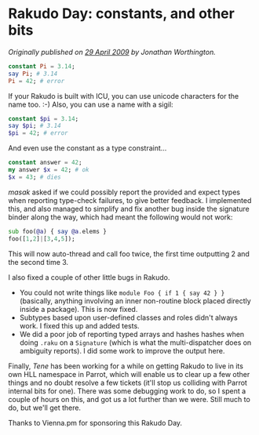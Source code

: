 # Rakudo Day: constants, and other bits
    
*Originally published on [29 April 2009](https://use-perl.github.io/user/JonathanWorthington/journal/38888/) by Jonathan Worthington.*

```` raku
constant Pi = 3.14;
say Pi; # 3.14
Pi = 42; # error
````

If your Rakudo is built with ICU, you can use unicode characters for the name too. :-) Also, you can use a name with a sigil:

```` raku
constant $pi = 3.14;
say $pi; # 3.14
$pi = 42; # error
````

And even use the constant as a type constraint...

```` raku
constant answer = 42;
my answer $x = 42; # ok
$x = 43; # dies
````

*masak* asked if we could possibly report the provided and expect types when reporting type-check failures, to give better feedback. I implemented this, and also managed to simplify and fix another bug inside the signature binder along the way, which had meant the following would not work:

```` raku
sub foo(@a) { say @a.elems }
foo([1,2]|[3,4,5]);
````

This will now auto-thread and call foo twice, the first time outputting 2 and the second time 3.

I also fixed a couple of other little bugs in Rakudo.

- You could not write things like `module Foo { if 1 { say 42 } }` (basically, anything involving an inner non-routine block placed directly inside a package). This is now fixed.
- Subtypes based upon user-defined classes and roles didn't always work. I fixed this up and added tests.
- We did a poor job of reporting typed arrays and hashes hashes when doing `.raku` on a `Signature` (which is what the multi-dispatcher does on ambiguity reports). I did some work to improve the output here.

Finally, *Tene* has been working for a while on getting Rakudo to live in its own HLL namespace in Parrot, which will enable us to clear up a few other things and no doubt resolve a few tickets (it'll stop us colliding with Parrot internal bits for one). There was some debugging work to do, so I spent a couple of hours on this, and got us a lot further than we were. Still much to do, but we'll get there.

Thanks to Vienna.pm for sponsoring this Rakudo Day.
